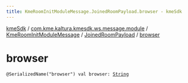 ```yaml
---
title: KmeRoomInitModuleMessage.JoinedRoomPayload.browser - kmeSdk
---
```


[kmeSdk](../../../index.html) / [com.kme.kaltura.kmesdk.ws.message.module](../../index.html) / [KmeRoomInitModuleMessage](../index.html) / [JoinedRoomPayload](index.html) / [browser](./browser.html)

# browser

`@SerializedName("browser") val browser: `[`String`](https://kotlinlang.org/api/latest/jvm/stdlib/kotlin/-string/index.html)